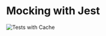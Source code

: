 # Mocking with Jest

![Tests with Cache](https://github.com/louwjlabuschagne/mocking-with-jest/workflows/Tests%20with%20Cache/badge.svg?branch=master&event=push)